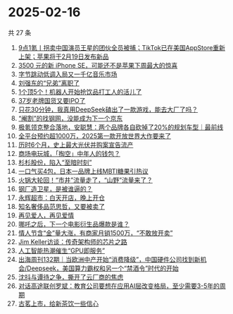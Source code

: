 # 2025-02-16

共 27 条

<!-- BEGIN 36KR -->
<!-- 最后更新时间 2025-02-16 07:07:06 +0800 -->
1. [9点1氪丨拐卖中国演员王星的团伙全员被捕；TikTok已在美国AppStore重新上架；苹果将于2月19日发布新品](https://36kr.com/p/3167170590140936)
1. [3500 元的新 iPhone SE，可能还不是苹果下周最大的惊喜](https://36kr.com/p/3167297655974408)
1. [字节跳动低调入局又一千亿音乐市场](https://36kr.com/p/3166533776681736)
1. [刘强东的“兄弟”离职了](https://36kr.com/p/3163244652314368)
1. [1个顶5个！机器人开始抢饮品打工人的活儿了](https://36kr.com/p/3167210168167171)
1. [37岁老牌国货又要IPO了](https://36kr.com/p/3167251759311369)
1. [只花30分钟，我真用DeepSeek磕出了一款游戏，能去大厂了吗？](https://36kr.com/p/3166484084124162)
1. [“阉割”的找钢网，没能成为下一个京东](https://36kr.com/p/3163299359800840)
1. [极氪领克整合落地，安聪慧：两个品牌各自砍掉了20%的规划车型｜最前线](https://36kr.com/p/3166312095214089)
1. [全平台预约超1000万，2025第一款开放世界大作要来了](https://36kr.com/p/3166594811685381)
1. [历时6个月，史上最大光伏并购案宣告流产](https://36kr.com/p/3166598193757703)
1. [商场电玩城，「掏空」中年人的钱包？](https://36kr.com/p/3167184670272005)
1. [杉杉股份，陷入“至暗时刻”](https://36kr.com/p/3164351662145281)
1. [一口气买4包，日本一品牌上线MBTI糖果引热议](https://36kr.com/p/3165749679434503)
1. [火锅大轮回！“市井”流量走了，“山野”流量来了？](https://36kr.com/p/3164393203023618)
1. [钢厂造卫星，是被谁逼的？](https://36kr.com/p/3164705392639748)
1. [永辉超市：白天开店，晚上开仓](https://36kr.com/p/3166484817799936)
1. [知名奢侈品范思哲，又要被卖了](https://36kr.com/p/3167275677149703)
1. [再见爱人，再见爱情](https://36kr.com/p/3165839267261192)
1. [哪吒之后，下一个电影衍生品爆款是谁？](https://36kr.com/p/3166480989186567)
1. [情人节含“金”量大涨，有商家月销1500万，“不敢放开卖”](https://36kr.com/p/3166479883660040)
1. [Jim Keller访谈：传奇架构师的芯片之路](https://36kr.com/p/3167264922577408)
1. [人工智能热潮催生“GPU即服务”](https://36kr.com/p/3156600691841796)
1. [出海周刊132期｜当欧洲中产开始“消费降级”，中国硬件公司找到新机会/Deepseek，美国算力霸权和另一个“禁酒令”时代的开始](https://36kr.com/p/3167146142264064)
1. [沈抖与谭待之争，撕开了云厂商的焦虑](https://36kr.com/p/3166491355671043)
1. [对话高途联创罗斌：教育公司要想在应用AI层改变格局，至少需要3-5年的周期](https://36kr.com/p/3165866538380039)
1. [古茗上市，给新茶饮一些信心](https://36kr.com/p/3166564617071367)
<!-- END 36KR -->